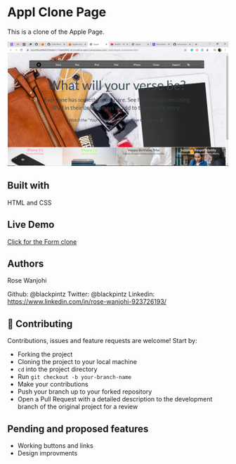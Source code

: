 # Appl Clone Page
This is a clone of the Apple Page.


![screenshot](images/screenshot.png)

## Built with
HTML and CSS

## Live Demo
[Click for the Form clone](https://raw.githack.com/blackpintz/Apple-clone/home-page/index.html)


## Authors
Rose Wanjohi

Github: @blackpintz
Twitter: @blackpintz
Linkedin: https://www.linkedin.com/in/rose-wanjohi-923726193/


## 🤝 Contributing

Contributions, issues and feature requests are welcome! Start by:
* Forking the project
* Cloning the project to your local machine
* `cd` into the project directory
* Run `git checkout -b your-branch-name`
* Make your contributions
* Push your branch up to your forked repository
* Open a Pull Request with a detailed description to the development branch of the original project for a review

## Pending and proposed features
* Working buttons and links
* Design improvments